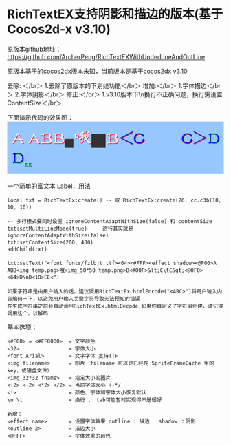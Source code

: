 # RichTextEX支持阴影和描边的版本(基于Cocos2d-x v3.10)

原版本github地址：https://github.com/ArcherPeng/RichTextEXWithUnderLineAndOutLine

原版本基于的cocos2dx版本未知，当前版本是基于cocos2dx v3.10

去除: ＜/br＞
1.去除了原版本的下划线功能＜/br＞
增加:＜/br＞
1.字体描边＜/br＞
2.字体阴影＜/br＞
修正:＜/br＞
1.v3.10版本下\n换行不正确问题，换行需设置ContentSize＜/br＞

下面演示代码的效果图：
![Aaron Swartz](https://github.com/huangzhentao/Cocos2dx_RichTextEx/raw/master/example.png)

一个简单的富文本 Label，用法
	
	local txt = RichTextEx:create() -- 或 RichTextEx:create(26, cc.c3b(10, 10, 10))
	
	-- 多行模式要同时设置 ignoreContentAdaptWithSize(false) 和 contentSize
	txt:setMultiLineMode(true)	-- 这行其实就是 ignoreContentAdaptWithSize(false)
	txt:setContentSize(200, 400)
	addChild(txt)
	
	txt:setText("<font fonts/fzlbjt.ttf><64><#FFF><effect shadow><@F00>A ABB<img temp.png>哦<img_50*50 temp.png>B<#00F>&lt;C\tC&gt;<@0F0><64>D\nD<18>EE<")

	如果字符串是由用户输入的话，建议调用RichTextEx.htmlEncode("<ABC>")将用户输入内容编码一下，以避免用户输入关键字符导致无法预知的错误
	在生成字符串之前会自动调用RichTextEx.htmlDecode,如果你自定义了字符串创建，请记得调用这个，以解码
	
基本选项：

	<#F00> = <#FF0000> 	= 文字颜色
	<32>				= 字体大小
	<font Arial>		= 文字字体 支持TTF
	<img filename>		= 图片（filename 可以是已经在 SpriteFrameCache 里的 key，或磁盘文件）
	<img_32*32 fname> 	= 指定大小的图片
	<+2> <-2> <*2> </2> = 当前字体大小 +-*/
	<!>					= 颜色、字体和字体大小恢复默认
	\n \t 				= 换行 ， tab可能暂时实现得不是很好
	
	新增：
	<effect name>		= 设置字体效果 outline : 描边   shadow ：阴影
	<outline 2>			= 描边大小
	<@FFF>				= 字体效果的颜色
	
